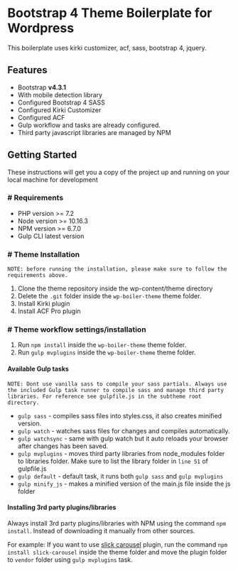 # Bootstrap 4 Theme Boilerplate for Wordpress
This boilerplate uses kirki customizer, acf, sass, bootstrap 4, jquery.

## Features

- Bootstrap **v4.3.1**
- With mobile detection library
- Configured Bootstrap 4 SASS
- Configured Kirki Customizer
- Configured ACF
- Gulp workflow and tasks are already configured.
- Third party javascript libraries are managed by NPM

## Getting Started
These instructions will get you a copy of the project up and running on your local machine for development

### # Requirements
- PHP version >= 7.2
- Node version >= 10.16.3
- NPM version >= 6.7.0
- Gulp CLI latest version

### # Theme Installation
```
NOTE: before running the installation, please make sure to follow the requirements above.
```

1. Clone the theme repository inside the wp-content/theme directory
2. Delete the `.git` folder inside the `wp-boiler-theme` theme folder.
3. Install Kirki plugin
4. Install ACF Pro plugin

### # Theme workflow settings/installation
1. Run `npm install` inside the `wp-boiler-theme` theme folder.
1. Run `gulp mvplugins` inside the `wp-boiler-theme` theme folder.

#### Available Gulp tasks

```
NOTE: Dont use vanilla sass to compile your sass partials. Always use the included Gulp task runner to compile sass and manage third party libraries. For reference see gulpfile.js in the subtheme root directory.
```

- `gulp sass` - compiles sass files into styles.css, it also creates minified version.
- `gulp watch` - watches sass files for changes and compiles automatically.
- `gulp watchsync` - same with gulp watch but it auto reloads your browser after changes has been saved.
- `gulp mvplugins` - moves third party libraries from node_modules folder to libraries folder. Make sure to list the library folder in `line 51` of gulpfile.js
- `gulp default` - default task, it runs both `gulp sass` and `gulp mvplugins`
- `gulp minify_js` - makes a minified version of the main.js file inside the js folder

#### Installing 3rd party plugins/libraries
Always install 3rd party plugins/libraries with NPM using the command `npm install`. Instead of downloading it manually from other sources.

For example: If you want to use [slick carousel](http://kenwheeler.github.io/slick/) plugin, run the command `npm install slick-carousel` inside the theme folder and move the plugin folder to `vendor` folder using `gulp mvplugins` task.
